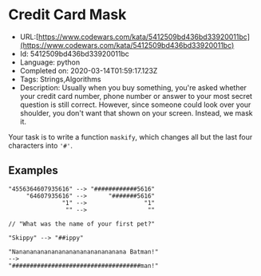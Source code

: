 # Credit Card Mask

 - URL:[https://www.codewars.com/kata/5412509bd436bd33920011bc](https://www.codewars.com/kata/5412509bd436bd33920011bc)
 - Id: 5412509bd436bd33920011bc
 - Language: python
 - Completed on: 2020-03-14T01:59:17.123Z
 - Tags: Strings,Algorithms
 - Description:
Usually when you buy something, you're asked whether your credit card number, phone number or answer to your most secret question is still correct. However, since someone could look over your shoulder, you don't want that shown on your screen. Instead, we mask it.

Your task is to write a function `maskify`, which changes all but the last four characters into `'#'`.

## Examples

```
"4556364607935616" --> "############5616"
     "64607935616" -->      "#######5616"
               "1" -->                "1"
                "" -->                 ""

// "What was the name of your first pet?"

"Skippy" --> "##ippy"

"Nananananananananananananananana Batman!"
-->
"####################################man!"
```
